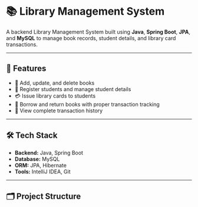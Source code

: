 # 📚 Library Management System

A backend Library Management System built using **Java**, **Spring Boot**, **JPA**, and **MySQL** to manage book records, student details, and library card transactions.

---

## 🚀 Features

- 📖 Add, update, and delete books
- 👤 Register students and manage student details
- 💳 Issue library cards to students
- 🔄 Borrow and return books with proper transaction tracking
- 🧾 View complete transaction history

---

## 🛠️ Tech Stack

- **Backend:** Java, Spring Boot
- **Database:** MySQL
- **ORM:** JPA, Hibernate
- **Tools:** IntelliJ IDEA, Git

---

## 🗂️ Project Structure

